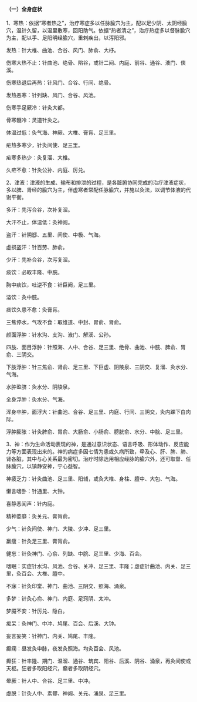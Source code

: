 #### （一）全身症状

1、寒热：依据“寒者热之”，治疗寒症多以任脉腧穴为主，配以足少阴、太阴经腧穴，温针久留，以温里散寒，回阳助气。依据“热者清之”，治疗热症多以督脉腧穴为主，配以手、足阳明经腧穴，重刺疾出，以泻阳邪。

发热：针大椎、曲池、合谷、风门、肺俞、大杼。

伤寒大热不止：针曲池、绝骨、陷谷，或针二间、内庭、前谷、通谷、液门、侠溪。

伤寒热退后再热：针风门、合谷、行间、绝骨。

发热恶寒：针列缺、风门、合谷、风池。

伤寒手足厥冷：针灸大都。

骨寒髓冷：灵道针灸之。

体温过低：灸气海、神厥、大椎、膏肓、足三里。

疟热多寒少，针灸间使、足三里。

疟寒多热少：灸复溜、大椎。

久疟不愈：针灸公孙、内庭、厉兑。

2、津液：津液的生成、输布和排泄的过程，是各脏腑协同完成的治疗津液症状，多以脾、肾经的腧穴为主，伴虚寒者常配任脉腧穴，并施以灸法，以调节体液的代谢平衡。

多汗：先泻合谷，次补复溜。

大汗不止，体温低：灸神阙。

盗汗：针阴郄、五里、间使、中极、气海。

虚损盗汗：针百劳、肺俞。

少汗：先补合谷，次泻复溜。

痰饮：必取丰隆、中脘。

胸中痰饮，吐逆不食：针巨阙，足三里。

溢饮：灸中脘。

痰饮久患不愈：灸膏肓。

三焦停水，气攻不食：取维道、中封、胃俞、肾俞。

颜面浮肿：针水沟、支沟、液门、解溪、公孙。

四肢、面目浮肿：针照海、人中、合谷、足三里、绝骨、曲池、中脘、脾俞、胃俞、三阴交。

下肢浮肿：针三焦俞、肾俞、足三里、下巨虚、阴陵泉、三阴交、复溜、灸水分、气海。

水肿盈脐：灸水分、阴陵泉。

全身浮肿：灸水分、气海。

浑身卒肿，面浮大：针曲池、合谷、足三里、内庭、行间、三阴交，灸内踝下白肉际。

浮肿膨胀：针灸脾俞、胃俞、大肠俞、小肠俞、膀胱俞、水分、中脘、足三里。

3、神：作为生命活动表现的神，是通过意识状态、语言呼吸、形体动作、反应能力等方面表现出来的。神的病症多因七情为患或久病所致，牵及心、肝、脾、肺、肾各脏，其中与心关系最为密切。治疗时除选用相应经脉的腧穴外，还可取督、任脉腧穴，以镇静安神，宁心益智。

神疲乏力：针灸曲池、足三里、阳辅，或灸大椎、身柱、膻中、大包、气海。

懒言嗜卧：针通里、大钟。

喜静恶闻声：针内庭。

精神萎靡：灸关元、膏肓俞。

少气：针灸间使、神门、大陵、少冲、足三里。

羸瘦：针灸足三里、膏肓俞。

健忘：针灸神门、心俞、列缺、中脘、足三里、少海、百会。

嗜眠：实症针水沟、风池、合谷、关冲、足三里、丰隆；虚症针曲池、内关、足三里，灸百会、大椎、膻中。

不寐：针灸印堂、神门、曲池、三阴交、照海、涌泉。

多梦：针灸心俞、神门、内庭、足窍阴、太冲。

梦魇不安：针厉兑、隐白。

痴呆：灸神门、中冲、鸠尾、百会、后溪、大钟。

妄言妄笑：针神门、内关、鸠尾、丰隆。

癫痫：昼发灸申脉，夜发灸照海。均灸百会、风池。

癫狂：针丰隆、期门、温溜、通谷、筑宾、阳谷、后溪、阴谷、涌泉，再灸间使或天枢。狂者多取阳经穴，癫者多取阴经穴。

晕厥：针人中、合谷、足三里、中冲。

虚脱：针灸人中、素髎、神阙、关元、涌泉、足三里。
